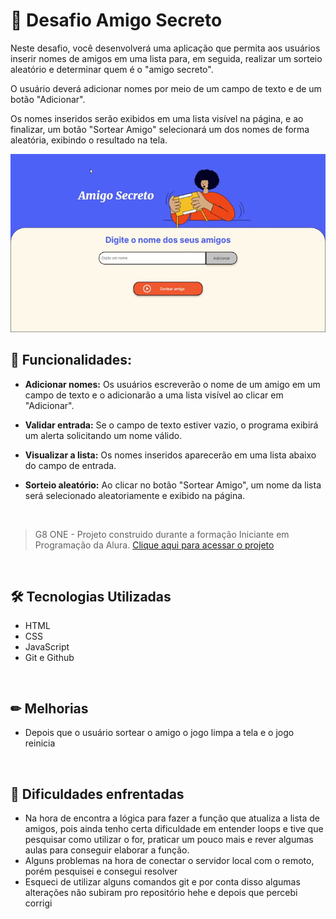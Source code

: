 # 🎈 Desafio Amigo Secreto 

Neste desafio, você desenvolverá uma aplicação que permita aos usuários inserir nomes de amigos em uma lista para, em seguida, realizar um sorteio aleatório e determinar quem é o "amigo secreto".

O usuário deverá adicionar nomes por meio de um campo de texto e de um botão "Adicionar".

Os nomes inseridos serão exibidos em uma lista visível na página, e ao finalizar, um botão "Sortear Amigo" selecionará um dos nomes de forma aleatória, exibindo o resultado na tela.


<img src="/gifProject/desafio.gif">


## 📝 Funcionalidades:  
- **Adicionar nomes:** Os usuários escreverão o nome de um amigo em um campo de texto e o adicionarão a uma lista visível ao clicar em "Adicionar".

- **Validar entrada:** Se o campo de texto estiver vazio, o programa exibirá um alerta solicitando um nome válido.

- **Visualizar a lista:** Os nomes inseridos aparecerão em uma lista abaixo do campo de entrada.

- **Sorteio aleatório:** Ao clicar no botão "Sortear Amigo", um nome da lista será selecionado aleatoriamente e exibido na página.



<br>

> G8 ONE - Projeto construido durante a formação Iniciante em Programação da Alura.
[Clique aqui para acessar o projeto](https://anad4rc.github.io/Challenge-Amigo-Secreto/)

<br>

## 🛠 Tecnologias Utilizadas

- HTML
- CSS
- JavaScript
- Git e Github

<br>

## ✏ Melhorias
- Depois que o usuário sortear o amigo o jogo limpa a tela e o jogo reinicia

<br>

## 🤯 Dificuldades enfrentadas
- Na hora de encontra a lógica para fazer a função que atualiza a lista de amigos, pois ainda tenho certa dificuldade em entender loops e tive que pesquisar como utilizar o for, praticar um pouco mais e rever algumas aulas para conseguir elaborar a função.
- Alguns problemas na hora de conectar o servidor local com o remoto, porém pesquisei e consegui resolver
- Esqueci de utilizar alguns comandos git e por conta disso algumas alterações não subiram pro repositório hehe e depois que percebi corrigi


